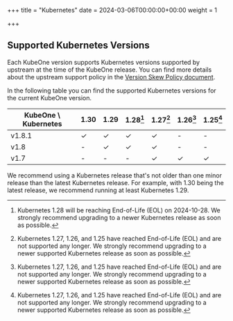 +++
title = "Kubernetes"
date = 2024-03-06T00:00:00+00:00
weight = 1

+++

## Supported Kubernetes Versions

Each KubeOne version supports Kubernetes versions supported by upstream at the
time of the KubeOne release. You can find more details about the upstream
support policy in the [Version Skew Policy document][upstream-supported-versions].

In the following table you can find the supported Kubernetes versions for the
current KubeOne version.

| KubeOne \ Kubernetes | 1.30 | 1.29 | 1.28[^1] | 1.27[^2] | 1.26[^2] | 1.25[^2] |
| -------------------- | ---- | ---- | -------- | -------- | -------- | -------- |
| v1.8.1               | ✓    | ✓    | ✓        | ✓        | -        | -        |
| v1.8                 | -    | ✓    | ✓        | ✓        | -        | -        |
| v1.7                 | -    | -    | -        | ✓        | ✓        | ✓        |

[^1]: Kubernetes 1.28 will be reaching End-of-Life (EOL) on 2024-10-28.
We strongly recommend upgrading to a newer Kubernetes release as soon as possible.

[^2]: Kubernetes 1.27, 1.26, and 1.25 have reached End-of-Life (EOL) and are not supported
any longer. We strongly recommend upgrading to a newer supported Kubernetes release
as soon as possible.

We recommend using a Kubernetes release that's not older than one minor release
than the latest Kubernetes release. For example, with 1.30 being the latest
release, we recommend running at least Kubernetes 1.29.

[upstream-supported-versions]: https://kubernetes.io/docs/setup/release/version-skew-policy/#supported-versions

